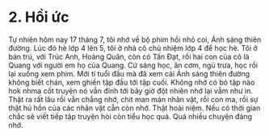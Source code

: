 # 2. Hồi ức
Tự nhiên hôm nay 17 tháng 7, tôi nhớ về bộ phim hồi nhỏ coi, Ánh sáng thiên đường. Lúc đó hè lớp 4 lên 5, tôi ở nhà cô chủ nhiệm lớp 4 để học hè. Tôi ở bán trú, với Trúc Anh, Hoàng Quân, còn có Tấn Đạt, rồi hai con của cô là Quang với người em họ của Quang. Cứ sáng học, ăn cơm, ngủ trưa, học rồi lại xuống xem phim. Mới tí tuổi đầu mà đã xem cái Ánh sáng thiên đường không biết chán, xem ghiền tập đầu tới tập cuối. Không nhớ có bỏ tập nào hok nhma cốt truyện nó vẫn đỉnh tới bây giờ đột nhiên nhớ lại vẫm như in. Thật ra rất lâu rồi vẫn chẳng nhớ, chit man mán nhân vật, rồi con ma, rồi sự thật hú hồn của các nhân vật cẫn còn nhớ. Thật hoài niệm. Nếu có thời gian chắc sẽ viết tiếp tập truyện hòi còn tiểu học quá. Quá nhiều chuyện đáng nhớ.
